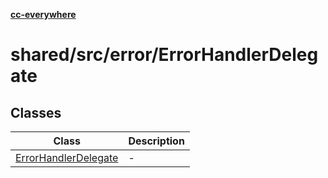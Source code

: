 [**cc-everywhere**](../../../../index.md)

<HorizontalLine />

# shared/src/error/ErrorHandlerDelegate

## Classes

| Class | Description |
| ------ | ------ |
| [ErrorHandlerDelegate](classes/error-handler-delegate.md) | - |
